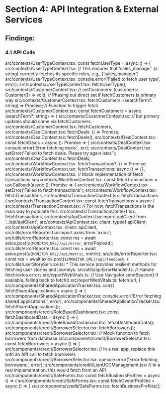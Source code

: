 # Section 4: API Integration & External Services

## Findings:

### 4.1 API Calls
src/contexts/UserTypeContext.tsx:    const fetchUserType = async () => {
src/contexts/UserTypeContext.tsx:        // This ensures that 'sales_manager' (a string) correctly fetches its specific roles, e.g., ['sales_manager']
src/contexts/UserTypeContext.tsx:        console.error('Failed to fetch user type', error);
src/contexts/UserTypeContext.tsx:    fetchUserType();
src/contexts/CustomerContext.tsx:  // setCustomers: (customers: Customer[]) => void; // Phasing out direct set if fetchCustomers is primary way
src/contexts/CustomerContext.tsx:  fetchCustomers: (searchTerm?: string) => Promise<void>; // Function to trigger fetch
src/contexts/CustomerContext.tsx:  const fetchCustomers = async (searchTerm?: string) => {
src/contexts/CustomerContext.tsx:  // but primary updates should come via fetchCustomers.
src/contexts/CustomerContext.tsx:        fetchCustomers,
src/contexts/DealContext.tsx:  fetchDeals: () => Promise<void>;
src/contexts/DealContext.tsx:    fetchDeals();
src/contexts/DealContext.tsx:  const fetchDeals = async (): Promise<void> => {
src/contexts/DealContext.tsx:      console.error('Error fetching deals:', err);
src/contexts/DealContext.tsx:      setError('Failed to fetch deals. Please try again later.');
src/contexts/DealContext.tsx:    fetchDeals,
src/contexts/WorkflowContext.tsx:  fetchTransactions?: () => Promise<void>;
src/contexts/WorkflowContext.tsx:  fetchTransactions: async () => {},
src/contexts/WorkflowContext.tsx:  // Mock implementation of fetch transactions
src/contexts/WorkflowContext.tsx:  const fetchTransactions = useCallback(async (): Promise<void> => {
src/contexts/WorkflowContext.tsx:      setError('Failed to fetch transactions');
src/contexts/WorkflowContext.tsx:        fetchTransactions,
src/contexts/TransactionContext.tsx:  fetchTransactions: (
src/contexts/TransactionContext.tsx:  const fetchTransactions = async (
src/contexts/TransactionContext.tsx:  // For now, fetchTransactions is the main way to populate this.
src/contexts/TransactionContext.tsx:        fetchTransactions,
src/contexts/ApiContext.tsx:import apiClient from '../api/apiClient';
src/contexts/ApiContext.tsx:  client: typeof apiClient;
src/contexts/ApiContext.tsx:    client: apiClient,
src/utils/errorReporter.tsx:import axios from 'axios';
src/utils/errorReporter.tsx:    const res = await axios.post(`${MONITOR_URL}/api/error`, errorPayload);
src/utils/errorReporter.tsx:    const res = await axios.post(`${MONITOR_URL}/api/metric`, metric);
src/utils/errorReporter.tsx:    const res = await axios.post(`${MONITOR_URL}/api/feedback`, {
src/utils/userStoryService.ts: * This service provides resilient methods for fetching user stories and journeys.
src/utils/apiErrorHandler.ts:    // Handle fetch/axios errors
src/reportWebVitals.ts:    // Use Navigator.sendBeacon() if available, falling back to fetch()
src/reportWebVitals.ts:      fetch(url, {
src/components/SharedApplicationTracker.tsx:    const fetchSharedApplications = async () => {
src/components/SharedApplicationTracker.tsx:        console.error('Error fetching shared applications:', error);
src/components/SharedApplicationTracker.tsx:    fetchSharedApplications();
src/components/credit/RoleBasedDashboard.tsx:    const fetchDashboardData = async () => {
src/components/credit/RoleBasedDashboard.tsx:    fetchDashboardData();
src/components/credit/BorrowerSelector.tsx:      fetchBorrowers();
src/components/credit/BorrowerSelector.tsx:  // Mock function to fetch borrowers from database
src/components/credit/BorrowerSelector.tsx:  const fetchBorrowers = async () => {
src/components/credit/BorrowerSelector.tsx:      // In a real app, replace this with an API call to fetch borrowers
src/components/credit/BorrowerSelector.tsx:      console.error('Error fetching borrowers:', error);
src/components/credit/LienUCCManagement.tsx:    // In a real implementation, this would fetch from an API
src/components/credit/SafeForms.tsx:    const fetchBusinessProfiles = async () => {
src/components/credit/SafeForms.tsx:    const fetchOwnerProfiles = async () => {
src/components/credit/SafeForms.tsx:    fetchBusinessProfiles();

